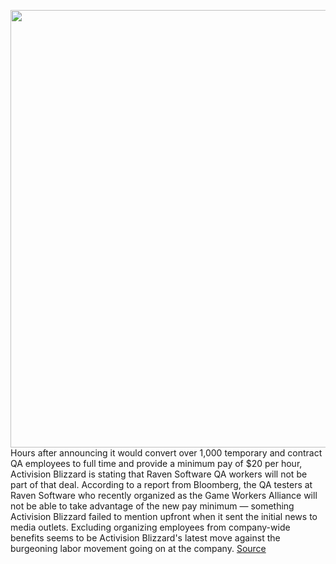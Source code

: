 <img src='https://cdn.vox-cdn.com/thumbor/Lxuu9EVrbKzde3sQe06w1IKZL9M=/0x0:2040x1360/1200x800/filters:focal(857x517:1183x843)/cdn.vox-cdn.com/uploads/chorus_image/image/70723553/acastro_210729_1777_blizzard_0003.0.jpg' width='700px' /><br/>
Hours after announcing it would convert over 1,000 temporary and contract QA employees to full time and provide a minimum pay of $20 per hour, Activision Blizzard is stating that Raven Software QA workers will not be part of that deal. According to a report from Bloomberg, the QA testers at Raven Software who recently organized as the Game Workers Alliance will not be able to take advantage of the new pay minimum — something Activision Blizzard failed to mention upfront when it sent the initial news to media outlets. Excluding organizing employees from company-wide benefits seems to be Activision Blizzard's latest move against the burgeoning labor movement going on at the company.
<a href='https://www.theverge.com/23015299/activision-blizzard-raven-software-unionizing-employees-qa-raises'> Source <a/>